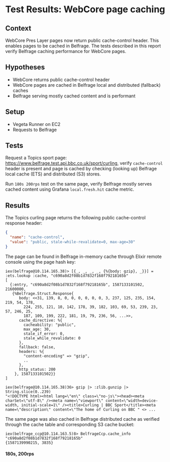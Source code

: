 # Test Results: WebCore page caching

## Context

WebCore Pres Layer pages now return public cache-control header. This enables pages to be cached in Belfrage. The tests described in this report verify Belfrage caching performance for WebCore pages.

## Hypotheses

- WebCore returns public cache-control header
- WebCore pages are cached in Belfrage local and distributed (fallback) caches
- Belfrage serving mostly cached content and is performant

## Setup
- Vegeta Runner on EC2
- Requests to Belfrage

## Tests

Request a Topics sport page: https://www.belfrage.test.api.bbc.co.uk/sport/curling, verify `cache-control` header is present and page is cached by checking (looking up) Belfrage local cache (ETS) and distributed (S3) stores.

Run `180s 200rps` test on the same page, verify Belfrage mostly serves cached content using Grafana `local.fresh.hit` cache metric.

## Results

The Topics curling page returns the following public cache-control response header:

```json
{
  "name": "cache-control",
  "value": "public, stale-while-revalidate=0, max-age=30"
}
```

The page can be found in Belfrage in-memory cache through Elixir remote console using the page hash key:

```
iex(belfrage@10.114.165.38)> [{_, _, _, _, {%{body: gzip}, _}}] = :ets.lookup :cache, "c690a8d2f08b1d7832f168f79218165b"
[
  {:entry, "c690a8d2f08b1d7832f168f79218165b", 1587133101502, 21600000,
   {%Belfrage.Struct.Response{
      body: <<31, 139, 8, 0, 0, 0, 0, 0, 0, 3, 237, 125, 235, 154, 219, 54, 178,
        224, 255, 121, 10, 142, 178, 39, 182, 103, 69, 53, 239, 23, 57, 246, 25,
        187, 109, 199, 222, 181, 19, 79, 236, 56, ...>>,
      cache_directive: %{
        cacheability: "public",
        max_age: 30,
        stale_if_error: 0,
        stale_while_revalidate: 0
      },
      fallback: false,
      headers: %{
        "content-encoding" => "gzip",
        ..
      },
      http_status: 200
    }, 1587133101502}}
]
```
```
iex(belfrage@10.114.165.38)36> gzip |> :zlib.gunzip |> String.slice(0..239)
"<!DOCTYPE html><html lang=\"en\" class=\"no-js\"><head><meta charSet=\"utf-8\" /><meta name=\"viewport\" content=\"width=device-width, initial-scale=1\" /><title>Curling | BBC Sport</title><meta name=\"description\" content=\"The home of Curling on BBC " <> ...
```

The same page was also cached in Belfrage distributed cache as verified through the cache table and corresponding S3 cache bucket:

```
iex(belfrage_ccp@10.114.163.5)8> BelfrageCcp.cache_info "c690a8d2f08b1d7832f168f79218165b"
{1587139990215, 3835}
```

#### 180s, 200rps
